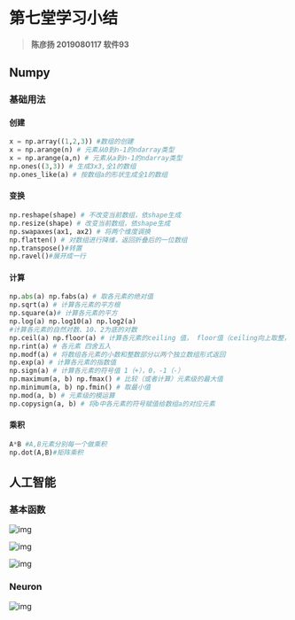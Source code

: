 # 第七堂学习小结

> **陈彦扬 2019080117 软件93**

## Numpy

### 基础用法

#### 创建

```python
x = np.array((1,2,3)) #数组的创建
x = np.arange(n) # 元素从0到n-1的ndarray类型
x = np.arange(a,n) # 元素从a到n-1的ndarray类型
np.ones((3,3)) # 生成3x3,全1的数组
np.ones_like(a) # 按数组a的形状生成全1的数组
```

#### 变换

```python
np.reshape(shape) # 不改变当前数组，依shape生成
np.resize(shape) # 改变当前数组，依shape生成
np.swapaxes(ax1, ax2) # 将两个维度调换
np.flatten() # 对数组进行降维，返回折叠后的一位数组
np.transpose()#转置
np.ravel()#展开成一行
```

#### 计算

```python
np.abs(a) np.fabs(a) # 取各元素的绝对值
np.sqrt(a) # 计算各元素的平方根
np.square(a)# 计算各元素的平方
np.log(a) np.log10(a) np.log2(a) 
#计算各元素的自然对数、10、2为底的对数
np.ceil(a) np.floor(a) # 计算各元素的ceiling 值， floor值（ceiling向上取整，floor向下取整）
np.rint(a) # 各元素 四舍五入
np.modf(a) # 将数组各元素的小数和整数部分以两个独立数组形式返回
np.exp(a) # 计算各元素的指数值
np.sign(a) # 计算各元素的符号值 1（+），0，-1（-）
np.maximum(a, b) np.fmax() # 比较（或者计算）元素级的最大值
np.minimum(a, b) np.fmin() # 取最小值
np.mod(a, b) # 元素级的模运算
np.copysign(a, b) # 将b中各元素的符号赋值给数组a的对应元素
```

#### 乘积

```python
A*B #A,B元素分别每一个做乘积
np.dot(A,B)#矩阵乘积
```

## 人工智能

### 基本函数

![img](https://gitee.com/YYTan/image/raw/master/%E7%AC%AC%E4%B8%83%E6%AC%A1%E5%B0%8F%E7%BB%93/sigmoid.png)

![img](https://gitee.com/YYTan/image/raw/master/%E7%AC%AC%E4%B8%83%E6%AC%A1%E5%B0%8F%E7%BB%93/tanh.png)

![img](https://gitee.com/YYTan/image/raw/master/%E7%AC%AC%E4%B8%83%E6%AC%A1%E5%B0%8F%E7%BB%93/RELU.png)

### Neuron

![img](https://gitee.com/YYTan/image/raw/master/%E7%AC%AC%E4%B8%83%E6%AC%A1%E5%B0%8F%E7%BB%93/Neuruon.png)

